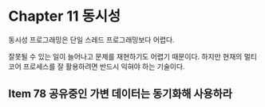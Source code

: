 # Chapter 11 동시성

동시성 프로그래밍은 단일 스레드 프로그래밍보다 어렵다.

잘못될 수 있는 일이 늘어나고 문제를 재현하기도 어렵기 때문이다. 하지만 현재의 멀티코어 프로세스를 잘 활용하려면 반드시 익혀야 하는 기술이다.

## Item 78 공유중인 가변 데이터는 동기화해 사용하라
